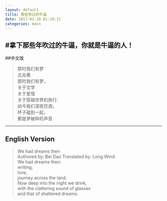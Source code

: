 ```yaml
---
layout: default
title: 那些吹过的牛逼
date: 2017-01-10 01:10:11
categories: main
---
```

#拿下那些年吹过的牛逼，你就是牛逼的人！  
----------
##中文版  
>那时我们有梦   
>北岛著  
>那时我们有梦，       
>关于文学  
>关于爱情  
>关于穿越世界的旅行.    
>如今我们深夜饮酒，  
>杯子碰到一起，  
>都是梦破碎的声音.  
-----------------  
## English Version    
>We had dreams then   
>Authored by: Bei Dao Translated by: Long Wind  
> We had dreams then:  
> writing,  
> love,  
> journey across the land.  
> Now deep into the night we drink,  
> with the clattering sound of glasses  
> and that of shattered dreams.  
